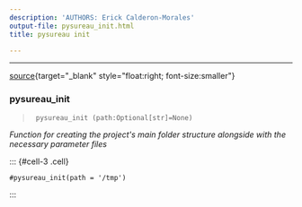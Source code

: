 ```yaml
---
description: 'AUTHORS: Erick Calderon-Morales'
output-file: pysureau_init.html
title: pysureau init

---
```



<!-- WARNING: THIS FILE WAS AUTOGENERATED! DO NOT EDIT! -->

---

[source](https://github.com/ecamo19/pysureau/blob/master/pysureau/pysureau_init.py#L18){target="_blank" style="float:right; font-size:smaller"}

### pysureau_init

>      pysureau_init (path:Optional[str]=None)

*Function for creating the project's main folder structure alongside with the necessary parameter files*


::: {#cell-3 .cell}
``` {.python .cell-code}
#pysureau_init(path = '/tmp')
```
:::


